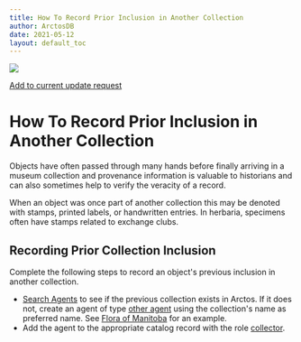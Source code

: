 ```yaml
---
title: How To Record Prior Inclusion in Another Collection
author: ArctosDB
date: 2021-05-12
layout: default_toc
---
```


![](https://raw.githubusercontent.com/ArctosDB/documentation-wiki/gh-pages/tutorial_images/Bear%20Work%20in%20Progress.JPG)

[Add to current update request](https://github.com/ArctosDB/documentation-wiki/issues/265)

# How To Record Prior Inclusion in Another Collection

Objects have often passed through many hands before finally arriving in a museum collection and provenance information is valuable to historians and can also sometimes help to verify the veracity of a record.

When an object was once part of another collection this may be denoted with stamps, printed labels, or handwritten entries. In herbaria, specimens often have stamps related to exchange clubs.

## Recording Prior Collection Inclusion

Complete the following steps to record an object's previous inclusion in another collection.

 - [Search Agents](https://arctos.database.museum/agent.cfm) to see if the previous collection exists in Arctos. If it does not, create an agent of type [other agent](https://arctos.database.museum/info/ctDocumentation.cfm?table=ctagent_type#other_agent) using the collection's name as preferred name. See [Flora of Manitoba](https://arctos.database.museum/agent/21339709) for an example.
 - Add the agent to the appropriate catalog record with the role [collector](https://arctos.database.museum/info/ctDocumentation.cfm?table=ctcollector_role#collector).

